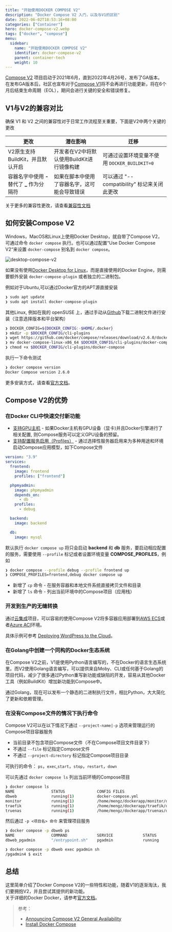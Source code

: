 ```yaml
---
title: "开始使用DOCKER COMPOSE V2"
description: "Docker Compose V2 入门，以及与V1的区别"
date: 2022-06-02T18:53:16+08:00
categories: ["Container"]
hero: docker-compose-v2.webp
tags: ["docker", "compose"]
menu:
  sidebar:
    name: "开始使用DOCKER COMPOSE V2"
    identifier: docker-compose-v2
    parent: container-tech
    weight: 10
---
```


[Compose V2](https://www.docker.com/blog/volume-management-compose-v2-skipping-updates-and-more-in-docker-desktop-3-4/) 项目启动于2021年6月，直到2022年4月26号，发布了GA版本。在发布GA版本后，社区也宣布对于[Compose V1](https://github.com/docker/compose/tree/master)将不会再进行功能更新，将在6个月后结束生命周期（EOL），期间会进行关键的安全和错误修复。  

<!-- more -->

## V1与V2的兼容对比

确保 V1 和 V2 之间的兼容性对于日常工作流程至关重要，下面是V2中两个关键的更改  

| 更改 | 潜在影响 | 迁移 |
| --- | ------- | ---- |
| V2原生支持BuildKit，并且默认开启 | 开发者在V2中将默认使用BuildKit进行镜像构建 | 可通过设置环境变量不使用 `DOCKER_BUILDKIT=0` |
| 容器名字中使用 **-** 替代了 **_** 作为分隔符 | 如果在脚本中使用了容器名字，这可能会导致错误 | 可以通过 "--compatibility" 标记来关闭此更改 |

关于更多的兼容性更改，请查看[兼容性文档](https://docs.docker.com/compose/cli-command-compatibility/)  

## 如何安装Compose V2

Windows，MacOS和Linux上使用Docker Desktop，就自带了Compose V2，可通过命令 `docker compose` 执行。也可以通过配置“Use Docker Compose V2“来设置 `docker-compose` 别名到 `docker compose`。  

![desktop-compose-v2](https://images.mengz.dev/posts/docker-compose-v2.png)  

如果没有使用[Docker Desktop for Linux](https://docs.docker.com/desktop/linux/install/)，而是直接使用的Docker Engine，则需要额外安装 `docker-compose-plugin` 或者独立的二进制包。  

例如对于Ubuntu,可以通过Docker官方的APT源直接安装  

```bash
❯ sudo apt update
❯ sudo apt install docker-compose-plugin
```

其他Linux, 例如在我的 openSUSE 上，通过手动从[Github](https://github.com/docker/compose/releases)下载二进制文件进行安装（注意选择版本和平台架构）  

```bash
❯ DOCKER_CONFIG=${DOCKER_CONFIG:-$HOME/.docker}
❯ mkdir -p $DOCKER_CONFIG/cli-plugins
❯ wget https://github.com/docker/compose/releases/download/v2.6.0/docker-compose-linux-x86_64
❯ mv docker-compose-linux-x86_64 $DOCKER_CONFIG/cli-plugins/docker-compose
❯ chmod +x $DOCKER_CONFIG/cli-plugins/docker-compose
```

执行一下命令测试  

```bash
❯ docker compose version
Docker Compose version 2.6.0
```

更多安装方式，请查看[官方文档](https://docs.docker.com/compose/install/)。  

## Compose V2的优势

### 在Docker CLI中快速交付新功能

- [支持GPU主机](https://docs.docker.com/compose/gpu-support/) - 如果Docker主机有GPU设备（显卡)并且Docker引擎进行了相关配置, 则Compose服务可以定义GPU设备的预留。  
- [支持配置服务启用（Profiles）](https://docs.docker.com/compose/profiles/) - 通过选择性服务器启用来为多种用途和环境启动Compose应用模型，如下Compose文件  

```yaml
version: "3.9"
services:
  frontend:
    image: frontend
    profiles: ["frontend"]

  phpmyadmin:
    image: phpmyadmin
    depends_on:
      - db
    profiles:
      - debug

  backend:
    image: backend

  db:
    image: mysql
```

默认执行 `docker compose up` 将只会启动 **backend** 和 **db** 服务，要启动相应配置的服务，需要使用 `--profile` 标记或者设置环境变量 **COMPOSE_PROFILES**，例如  

```bash
❯ docker compose --profile debug --profile frontend up
❯ COMPOSE_PROFILES=frontend,debug docker compose up
```

- 新增了 `cp` 命令 - 在服务容器和本地文件系统直接拷贝文件和目录  
- 新增了 `ls` 命令 - 列出当前环境中的Compose项目（应用栈）  

### 开发到生产的无缝转换

通过[云集成](https://github.com/docker/compose-cli)项目，可以容易的使用Compose V2将多容器应用部署到[AWS ECS](https://aws.amazon.com/ecs/)或者[Azure ACI](https://azure.microsoft.com/en-us/services/container-instances/)环境。  

具体示例可参考 [Deploying WordPress to the Cloud](https://www.docker.com/blog/deploying-wordpress-to-the-cloud/)。  

### 在Golang中创建一个同构的Docker生态系统

在Compose V2之前，V1是使用Python语言编写的，不在Docker的语言生态系统里。而V2使用Golang语言编写，可以提供来自Moby、CLI或任何基于Golang的项目代码，减少了很多通过Python重写新功能或缺陷的开发，容易从其他Docker工具（例如BuildKit）增加新功能到Compose中。  

通过Golang，现在可以发布一个静态的二进制执行文件，相比Python，大大简化了更新和依赖管理。  


### 在没有Compose文件的情况下执行命令

Compose V2可以在以下情况下通过 `--project-name|-p` 选项来管理运行的Compose项目容器服务  

- 当前目录不包含项目Compose文件（不在Compose项目文件目录下）  
- 不通过 `--file` 标记指定Compose文件  
- 不通过 `--project-directory` 标记指定Compose项目目录  

可执行的命令： `ps`，`exec`,`start`，`stop`，`restart`，`down`  

可以先通过 `docker compose ls` 列出当前环境的Compose项目  

```bash
❯ docker compose ls
NAME                STATUS              CONFIG FILES
dbweb               running(1)          docker-compose.yml
monitor             running(1)          /home/mengz/dockerapp/monitor/docker-compose.yml
traefik             running(1)          /home/mengz/dockerapp/traefik/docker-compose.yml
truenas             running(1)          /home/mengz/dockerapp/truenas/docker-compose.yml
```

然后通过 `-p <项目名> 命令` 来管理项目服务  

```bash
❯ docker compose -p dbweb ps
NAME                COMMAND             SERVICE             STATUS              PORTS
dbweb_pgadmin       "/entrypoint.sh"    pgadmin             running             443/tcp

❯ docker compose -p dbweb exec pgadmin sh
/pgadmin4 $ exit
```

## 总结

这里简单介绍了Docker Compose V2的一些特性和功能，随着V1的逐渐淘汰，我们要拥抱V2，并且尝试其提供的新功能。  
关于详细的Docker Docker，请参考[官方文档](https://docs.docker.com/compose/gettingstarted/)。  

> 参考：
> - [Announcing Compose V2 General Availability](https://www.docker.com/blog/announcing-compose-v2-general-availability/)  
> - [Install Docker Compose](https://docs.docker.com/compose/install/)  